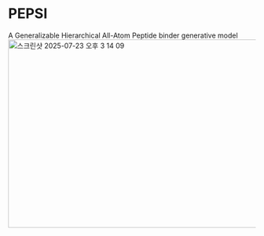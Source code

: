 # PEPSI
A Generalizable Hierarchical All-Atom Peptide binder generative model
<img width="981" height="384" alt="스크린샷 2025-07-23 오후 3 14 09" src="https://github.com/user-attachments/assets/24b45f04-7dbb-4278-be06-f40dda66ed0e" />

